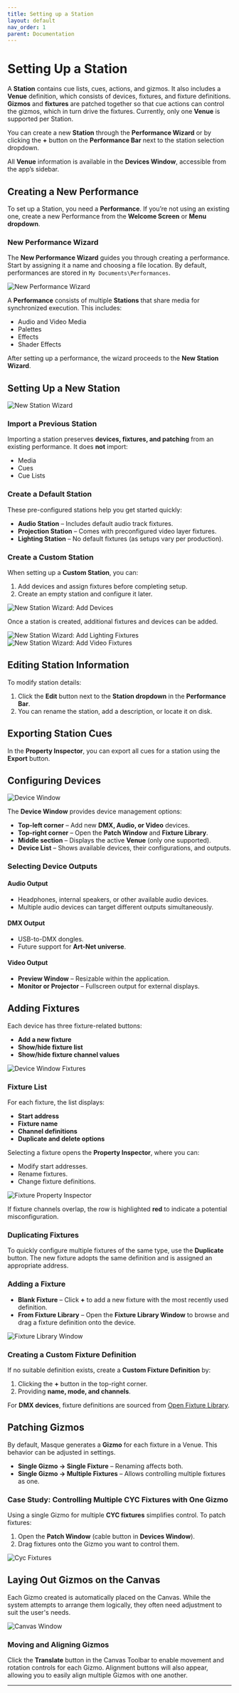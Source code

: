 ```yaml
---
title: Setting up a Station
layout: default
nav_order: 1
parent: Documentation
---
```



# Setting Up a Station

A **Station** contains cue lists, cues, actions, and gizmos. It also includes a **Venue** definition, which consists of devices, fixtures, and fixture definitions. **Gizmos** and **fixtures** are patched together so that cue actions can control the gizmos, which in turn drive the fixtures. Currently, only one **Venue** is supported per Station.

You can create a new **Station** through the **Performance Wizard** or by clicking the **+** button on the **Performance Bar** next to the station selection dropdown.

All **Venue** information is available in the **Devices Window**, accessible from the app’s sidebar.

## Creating a New Performance

To set up a Station, you need a **Performance**. If you’re not using an existing one, create a new Performance from the **Welcome Screen** or **Menu dropdown**.

### New Performance Wizard

The **New Performance Wizard** guides you through creating a performance. Start by assigning it a name and choosing a file location. By default, performances are stored in `My Documents\Performances`.

![New Performance Wizard](../images/Masque_NewPerformance1.png)

A **Performance** consists of multiple **Stations** that share media for synchronized execution. This includes:

- Audio and Video Media
- Palettes
- Effects
- Shader Effects

After setting up a performance, the wizard proceeds to the **New Station Wizard**.

## Setting Up a New Station

![New Station Wizard](../Images/Masque_NewPerformance2.png)

### Import a Previous Station

Importing a station preserves **devices, fixtures, and patching** from an existing performance. It does **not** import:

- Media
- Cues
- Cue Lists

### Create a Default Station

These pre-configured stations help you get started quickly:

- **Audio Station** – Includes default audio track fixtures.
- **Projection Station** – Comes with preconfigured video layer fixtures.
- **Lighting Station** – No default fixtures (as setups vary per production).

### Create a Custom Station

When setting up a **Custom Station**, you can:

1. Add devices and assign fixtures before completing setup.
2. Create an empty station and configure it later.

![New Station Wizard: Add Devices](../Images/Masque_NewPerformance3.png)

Once a station is created, additional fixtures and devices can be added.

![New Station Wizard: Add Lighting Fixtures](../Images/Masque_NewPerformance4.png)
![New Station Wizard: Add Video Fixtures](../Images/Masque_NewPerformance5.png)

## Editing Station Information

To modify station details:

1. Click the **Edit** button next to the **Station dropdown** in the **Performance Bar**.
2. You can rename the station, add a description, or locate it on disk.

## Exporting Station Cues

In the **Property Inspector**, you can export all cues for a station using the **Export** button.

## Configuring Devices

![Device Window](../Images/Masque_Devices.png)

The **Device Window** provides device management options:

- **Top-left corner** – Add new **DMX, Audio, or Video** devices.
- **Top-right corner** – Open the **Patch Window** and **Fixture Library**.
- **Middle section** – Displays the active **Venue** (only one supported).
- **Device List** – Shows available devices, their configurations, and outputs.

### Selecting Device Outputs

#### Audio Output

- Headphones, internal speakers, or other available audio devices.
- Multiple audio devices can target different outputs simultaneously.

#### DMX Output

- USB-to-DMX dongles.
- Future support for **Art-Net universe**.

#### Video Output

- **Preview Window** – Resizable within the application.
- **Monitor or Projector** – Fullscreen output for external displays.

## Adding Fixtures

Each device has three fixture-related buttons:

- **Add a new fixture**
- **Show/hide fixture list**
- **Show/hide fixture channel values**

![Device Window Fixtures](../Images/Masque_Devices_Expanded.png)

### Fixture List

For each fixture, the list displays:

- **Start address**
- **Fixture name**
- **Channel definitions**
- **Duplicate and delete options**

Selecting a fixture opens the **Property Inspector**, where you can:

- Modify start addresses.
- Rename fixtures.
- Change fixture definitions.

![Fixture Property Inspector](../Images/Masque_PropertyInspector_Fixture.png)

If fixture channels overlap, the row is highlighted **red** to indicate a potential misconfiguration.

### Duplicating Fixtures

To quickly configure multiple fixtures of the same type, use the **Duplicate** button. The new fixture adopts the same definition and is assigned an appropriate address.

### Adding a Fixture

- **Blank Fixture** – Click **+** to add a new fixture with the most recently used definition.
- **From Fixture Library** – Open the **Fixture Library Window** to browse and drag a fixture definition onto the device.

![Fixture Library Window](../Images/Masque_FixtureLibrary.png)

### Creating a Custom Fixture Definition

If no suitable definition exists, create a **Custom Fixture Definition** by:

1. Clicking the **+** button in the top-right corner.
2. Providing **name, mode, and channels**.

For **DMX devices**, fixture definitions are sourced from [Open Fixture Library](https://open-fixture-library.org/).

## Patching Gizmos

By default, Masque generates a **Gizmo** for each fixture in a Venue. This behavior can be adjusted in settings.

- **Single Gizmo -> Single Fixture** – Renaming affects both.
- **Single Gizmo -> Multiple Fixtures** – Allows controlling multiple fixtures as one.

### Case Study: Controlling Multiple CYC Fixtures with One Gizmo

Using a single Gizmo for multiple **CYC fixtures** simplifies control. To patch fixtures:

1. Open the **Patch Window** (cable button in **Devices Window**).
2. Drag fixtures onto the Gizmo you want to control them.

![Cyc Fixtures](../Images/Masque_Patch_CycFixturesGizmo.png)

## Laying Out Gizmos on the Canvas  

Each Gizmo created is automatically placed on the Canvas. While the system attempts to arrange them logically, they often need adjustment to suit the user's needs.  

![Canvas Window](../Images/Masque_Canvas.png)  

### Moving and Aligning Gizmos  

Click the **Translate** button in the Canvas Toolbar to enable movement and rotation controls for each Gizmo. Alignment buttons will also appear, allowing you to easily align multiple Gizmos with one another.  

---
